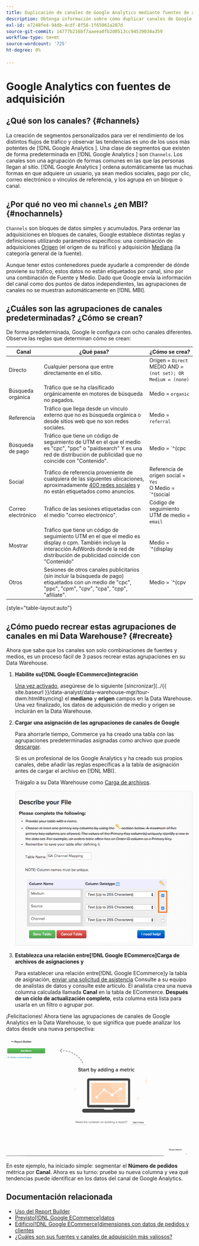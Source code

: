 ```yaml
---
title: Duplicación de canales de Google Analytics mediante fuentes de adquisición
description: Obtenga información sobre cómo duplicar canales de Google Analytics mediante fuentes de adquisición.
exl-id: e7248fe4-94db-4cdf-8f58-1f65061a207d
source-git-commit: 14777b216bf7aaeea0fb2d0513cc94539034a359
workflow-type: tm+mt
source-wordcount: '725'
ht-degree: 0%

---
```


# Google Analytics con fuentes de adquisición

## ¿Qué son los canales? {#channels}

La creación de segmentos personalizados para ver el rendimiento de los distintos flujos de tráfico y observar las tendencias es uno de los usos más potentes de  [!DNL Google Analytics ]. Una clase de segmentos que existen de forma predeterminada en [!DNL Google Analytics ] son `Channels`. Los canales son una agrupación de formas comunes en las que las personas llegan al sitio.  [!DNL Google Analytics ] ordena automáticamente las muchas formas en que adquiere un usuario, ya sean medios sociales, pago por clic, correo electrónico o vínculos de referencia, y los agrupa en un bloque o canal.

## ¿Por qué no veo mi `channels` ¿en MBI? {#nochannels}

`Channels` son bloques de datos simples y acumulados. Para ordenar las adquisiciones en bloques de canales, Google establece distintas reglas y definiciones utilizando parámetros específicos: una combinación de adquisiciones [Origen](https://support.google.com/analytics/answer/1033173?hl=en) (el origen de su tráfico) y adquisición [Mediana](https://support.google.com/analytics/answer/6099206?hl=en) (la categoría general de la fuente).

Aunque tener estos contenedores puede ayudarle a comprender de dónde proviene su tráfico, estos datos no están etiquetados por canal, sino por una combinación de Fuente y Medio. Dado que Google envía la información del canal como dos puntos de datos independientes, las agrupaciones de canales no se muestran automáticamente en [!DNL MBI].

## ¿Cuáles son las agrupaciones de canales predeterminadas? ¿Cómo se crean?

De forma predeterminada, Google le configura con ocho canales diferentes. Observe las reglas que determinan cómo se crean:

| Canal | ¿Qué pasa? | ¿Cómo se crea? |
|---|---|---|
| Directo | Cualquier persona que entre directamente en el sitio. | Origen = `Direct`<br>MEDIO AND = `(not set); OR Medium = (none)` |
| Búsqueda orgánica | Tráfico que se ha clasificado orgánicamente en motores de búsqueda no pagados. | Medio = `organic` |
| Referencia | Tráfico que llega desde un vínculo externo que no es búsqueda orgánica o desde sitios web que no son redes sociales. | Medio = `referral` |
| Búsqueda de pago | Tráfico que tiene un código de seguimiento de UTM en el que el medio es &quot;cpc&quot;, &quot;ppc&quot; o &quot;paidsearch&quot; Y es una red de distribución de publicidad que no coincide con &quot;Contenido&quot;. | Medio = `^(cpc|ppc|paidsearch)$`<br>≠ de red de distribución de publicidad AND `Content` |
| Social | Tráfico de referencia proveniente de cualquiera de las siguientes ubicaciones, aproximadamente [400 redes sociales](https://www.annielytics.com/blog/analytics/sites-google-analytics-includes-in-social-reports/) y no están etiquetados como anuncios. | Referencia de origen social = `Yes`<br>O Medio = `^(social|social-network|social-media|sm|social network|social media)$` |
| Correo electrónico | Tráfico de las sesiones etiquetadas con el medio &quot;correo electrónico&quot;. | Código de seguimiento UTM de medio = `email` |
| Mostrar | Tráfico que tiene un código de seguimiento UTM en el que el medio es display o cpm. También incluye la interacción AdWords donde la red de distribución de publicidad coincide con &quot;Contenido&quot; | Medio = `^(display|cpm|banner)$`<br>O Red de distribución de publicidad = `Content`<br>≠ de formato de anuncio AND `Text` |
| Otros | Sesiones de otros canales publicitarios (sin incluir la búsqueda de pago) etiquetados con un medio de &quot;cpc&quot;, &quot;ppc&quot;, &quot;cpm&quot;, &quot;cpv&quot;, &quot;cpa&quot;, &quot;cpp&quot;, &quot;afiliate&quot;. | Medio = `^(cpv|cpa|cpp|content-text)$` |

{style="table-layout:auto"}

## ¿Cómo puedo recrear estas agrupaciones de canales en mi Data Warehouse? {#recreate}

Ahora que sabe que los canales son solo combinaciones de fuentes y medios, es un proceso fácil de 3 pasos recrear estas agrupaciones en su Data Warehouse.

1. **Habilite su[!DNL Google ECommerce]integración**

   [Una vez activado](../importing-data/integrations/google-ecommerce.md), asegúrese de lo siguiente [sincronizar](../{{ site.baseurl }}/data-analyst/data-warehouse-mgr/tour-dwm.html#syncing) el **mediano** y **origen** campos en la Data Warehouse. Una vez finalizado, los datos de adquisición de medio y origen se incluirán en la Data Warehouse.

1. **Cargar una asignación de las agrupaciones de canales de Google**

   Para ahorrarle tiempo, Commerce ya ha creado una tabla con las agrupaciones predeterminadas asignadas como archivo que puede [descargar](../../assets/ga-channel-mapping.csv).

   Si es un profesional de los Google Analytics y ha creado sus propios canales, debe añadir las reglas específicas a la tabla de asignación antes de cargar el archivo en [!DNL MBI].

   Tráigalo a su Data Warehouse como [Carga de archivos](../importing-data/connecting-data/using-file-uploader.md).

   ![](../../assets/Setting_Primary_Keys.png)

1. **Establezca una relación entre[!DNL Google ECommerce]Carga de archivos de asignaciones y**

   Para establecer una relación entre[!DNL Google ECommerce]y la tabla de asignación, [enviar una solicitud de asistencia](../../guide-overview.md) Consulte a su equipo de analistas de datos y consulte este artículo. El analista crea una nueva columna calculada llamada **Canal** en la tabla de ECommerce. **Después de un ciclo de actualización completo**, esta columna está lista para usarla en un filtro o agrupar por.

¡Felicitaciones! Ahora tiene las agrupaciones de canales de Google Analytics en la Data Warehouse, lo que significa que puede analizar los datos desde una nueva perspectiva:

![Segmentación de la métrica Número de pedidos por canal](../../assets/GA_Channel_Gif.gif)

En este ejemplo, ha iniciado simple: segmentar el **Número de pedidos** métrica por **Canal**. Ahora es su turno: pruebe su nueva columna y vea qué tendencias puede identificar en los datos del canal de Google Analytics.

## Documentación relacionada

* [Uso del Report Builder](../../tutorials/using-visual-report-builder.md)
* [Previsto[!DNL Google ECommerce]datos](../importing-data/integrations/google-ecommerce-data.md)
* [Edificio[!DNL Google ECommerce]dimensiones con datos de pedidos y clientes](../data-warehouse-mgr/bldg-google-ecomm-dim.md)
* [¿Cuáles son sus fuentes y canales de adquisición más valiosos?](../analysis/most-value-source-channel.md)
